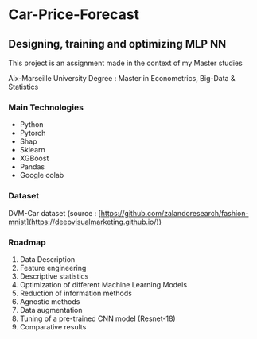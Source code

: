 # Car-Price-Forecast

## Designing, training and optimizing MLP NN

This project is an assignment made in the context of my Master studies

Aix-Marseille University
Degree : Master in Econometrics, Big-Data & Statistics


### Main Technologies

* Python
* Pytorch
* Shap
* Sklearn
* XGBoost
* Pandas
* Google colab

### Dataset

DVM-Car dataset (source : [https://github.com/zalandoresearch/fashion-mnist](https://deepvisualmarketing.github.io/))

### Roadmap

1) Data Description
2) Feature engineering
3) Descriptive statistics
4) Optimization of different Machine Learning Models
5) Reduction of information methods
6) Agnostic methods
7) Data augmentation
8) Tuning of a pre-trained CNN model (Resnet-18)
9) Comparative results
